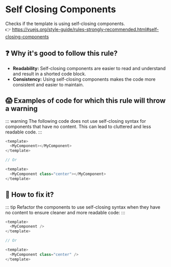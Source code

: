 # Self Closing Components

Checks if the template is using self-closing components. &nbsp;&nbsp;<br />
👉 https://vuejs.org/style-guide/rules-strongly-recommended.html#self-closing-components

## ❓ Why it's good to follow this rule?

- **Readability:** Self-closing components are easier to read and understand and result in a shorted code block.
- **Consistency:** Using self-closing components makes the code more consistent and easier to maintain.

## 😱 Examples of code for which this rule will throw a warning

::: warning
The following code does not use self-closing syntax for components that have no content. This can lead to cluttered and less readable code.
:::

```javascript
<template>
  <MyComponent></MyComponent>
</template>

// Or

<template>
  <MyComponent class="center"></MyComponent>
</template>
```

## 🤩 How to fix it?

::: tip
Refactor the components to use self-closing syntax when they have no content to ensure cleaner and more readable code:
:::

```javascript
<template>
  <MyComponent />
</template>

// Or

<template>
  <MyComponent class="center" />
</template>

```
